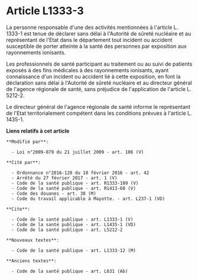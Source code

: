 # Article L1333-3

La personne responsable d'une des activités mentionnées à l'article L. 1333-1 est tenue de déclarer sans délai à l'Autorité
de sûreté nucléaire et au représentant de l'Etat dans le département tout incident ou accident susceptible de porter atteinte
à la santé des personnes par exposition aux rayonnements ionisants. 

Les professionnels de santé participant au traitement ou au suivi de patients exposés à des fins médicales à des rayonnements
ionisants, ayant connaissance d'un incident ou accident lié à cette exposition, en font la déclaration sans délai à
l'Autorité de sûreté nucléaire et au directeur général de l'agence régionale de santé, sans préjudice de l'application de
l'article L. 5212-2. 

Le directeur général de l'agence régionale de santé informe le représentant de l'Etat territorialement compétent dans les
conditions prévues à l'article L. 1435-1.

**Liens relatifs à cet article**

	**Modifié par**:

	  - Loi n°2009-879 du 21 juillet 2009 - art. 106 (V)

	**Cité par**:

	  - Ordonnance n°2016-128 du 10 février 2016 - art. 42
	  - Arrêté du 27 février 2017 - art. 1 (V)
	  - Code de la santé publique - art. R1333-109 (V)
	  - Code de la santé publique - art. R1413-68 (V)
	  - Code des douanes - art. 38 (M)
	  - Code du travail applicable à Mayotte. - art. L237-1 (VD)

	**Cite**:

	  - Code de la santé publique - art. L1333-1 (V)
	  - Code de la santé publique - art. L1435-1 (VD)
	  - Code de la santé publique - art. L5212-2

	**Nouveaux textes**:

	  - Code de la santé publique - art. L1333-12 (M)

	**Anciens textes**:

	  - Code de la santé publique - art. L631 (Ab)
